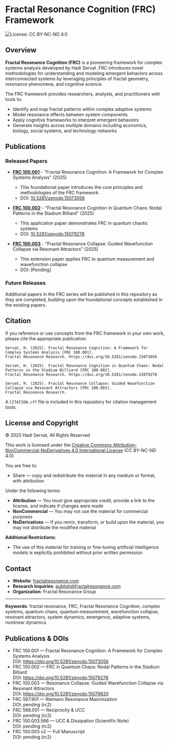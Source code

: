 # Fractal Resonance Cognition (FRC) Framework

<img src="https://img.shields.io/badge/License-CC%20BY--NC--ND%204.0-lightgrey.svg" alt="License: CC BY-NC-ND 4.0">

## Overview

**Fractal Resonance Cognition (FRC)** is a pioneering framework for complex systems analysis developed by Hadi Servat. FRC introduces novel methodologies for understanding and modeling emergent behaviors across interconnected systems by leveraging principles of fractal geometry, resonance phenomena, and cognitive science.

The FRC framework provides researchers, analysts, and practitioners with tools to:

- Identify and map fractal patterns within complex adaptive systems
- Model resonance effects between system components
- Apply cognitive frameworks to interpret emergent behaviors
- Generate insights across multiple domains including economics, biology, social systems, and technology networks

## Publications

### Released Papers

- **[FRC 100.001](./publications/FRC_100.001/FRC_100.001.pdf)** - "Fractal Resonance Cognition: A Framework for Complex Systems Analysis" (2025)
  - This foundational paper introduces the core principles and methodologies of the FRC framework
  - DOI: [10.5281/zenodo.15073056](https://zenodo.org/records/15073056)

- **[FRC 100.002](./publications/FRC_100.002/FRC_100.002.pdf)** - "Fractal Resonance Cognition in Quantum Chaos: Nodal Patterns in the Stadium Billiard" (2025)
  - This application paper demonstrates FRC in quantum chaotic systems
  - DOI: [10.5281/zenodo.15079278](https://zenodo.org/records/15079278)

- **[FRC 100.003](./publications/FRC_100.003/FRC_100.003_manuscript.md)** - "Fractal Resonance Collapse: Guided Wavefunction Collapse via Resonant Attractors" (2025)
  - This extension paper applies FRC to quantum measurement and wavefunction collapse
  - DOI: [Pending]

### Future Releases

Additional papers in the FRC series will be published in this repository as they are completed, building upon the foundational concepts established in the existing papers.

## Citation

If you reference or use concepts from the FRC framework in your own work, please cite the appropriate publication:

```
Servat, H. (2025). Fractal Resonance Cognition: A Framework for Complex Systems Analysis [FRC 100.001]. 
Fractal Resonance Research. https://doi.org/10.5281/zenodo.15073056

Servat, H. (2025). Fractal Resonance Cognition in Quantum Chaos: Nodal Patterns in the Stadium Billiard [FRC 100.002]. 
Fractal Resonance Research. https://doi.org/10.5281/zenodo.15079278

Servat, H. (2025). Fractal Resonance Collapse: Guided Wavefunction Collapse via Resonant Attractors [FRC 100.003].
Fractal Resonance Research.
```

A `CITATION.cff` file is included in this repository for citation management tools.

## License and Copyright

© 2025 Hadi Servat, All Rights Reserved

This work is licensed under the [Creative Commons Attribution-NonCommercial-NoDerivatives 4.0 International License](./LICENSE) (CC BY-NC-ND 4.0).

You are free to:
- Share — copy and redistribute the material in any medium or format, with attribution

Under the following terms:
- **Attribution** — You must give appropriate credit, provide a link to the license, and indicate if changes were made
- **NonCommercial** — You may not use the material for commercial purposes
- **NoDerivatives** — If you remix, transform, or build upon the material, you may not distribute the modified material

**Additional Restrictions:**
- The use of this material for training or fine-tuning artificial intelligence models is explicitly prohibited without prior written permission

## Contact

- **Website**: [fractalresonance.com](https://fractalresonance.com)
- **Research Inquiries**: publish@fractalresonance.com
- **Organization**: Fractal Resonance Group

---

**Keywords**: fractal resonance, FRC, Fractal Resonance Cognition, complex systems, quantum chaos, quantum measurement, wavefunction collapse, resonant attractors, system dynamics, emergence, adaptive systems, nonlinear dynamics
## Publications & DOIs

- FRC 100.001 — Fractal Resonance Cognition: A Framework for Complex Systems Analysis  
  DOI: https://doi.org/10.5281/zenodo.15073056
- FRC 100.002 — FRC in Quantum Chaos: Nodal Patterns in the Stadium Billiard  
  DOI: https://doi.org/10.5281/zenodo.15079278
- FRC 100.003 — Resonance Collapse: Guided Wavefunction Collapse via Resonant Attractors  
  DOI: https://doi.org/10.5281/zenodo.15079820
- FRC 567.901 — Riemann Resonance Maximization  
  DOI: pending (rc2)
- FRC 566.001 — Reciprocity & UCC  
  DOI: pending (rc2)
- FRC 100.003.566 — UCC & Dissipation (Scientific Note)  
  DOI: pending (rc2)
- FRC 100.003 v2 — Full Manuscript  
  DOI: pending (rc2)

